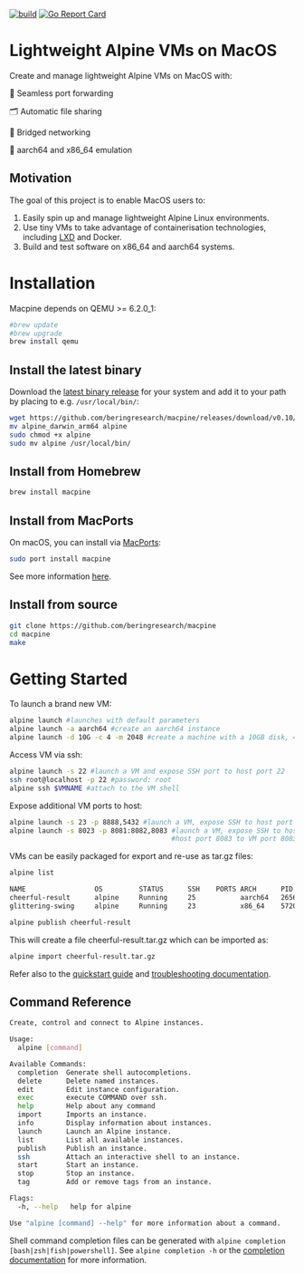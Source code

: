 [![build](https://github.com/beringresearch/macpine/actions/workflows/build.yml/badge.svg)](https://github.com/beringresearch/macpine/actions/workflows/build.yml) [![Go Report Card](https://goreportcard.com/badge/github.com/beringresearch/macpine)](https://goreportcard.com/report/github.com/beringresearch/macpine)

# Lightweight Alpine VMs on MacOS

Create and manage lightweight Alpine VMs on MacOS with:


:repeat: Seamless port forwarding

:card_index_dividers: Automatic file sharing

:roller_coaster: Bridged networking

:rocket: aarch64 and x86_64 emulation

## Motivation
The goal of this project is to enable MacOS users to:

1. Easily spin up and manage lightweight Alpine Linux environments.
2. Use tiny VMs to take advantage of containerisation technologies, including [LXD](https://linuxcontainers.org/lxd/introduction/) and Docker.
3. Build and test software on x86_64 and aarch64 systems.

# Installation

Macpine depends on QEMU >= 6.2.0_1:

```bash
#brew update
#brew upgrade
brew install qemu
```

## Install the latest binary

Download the [latest binary release](https://github.com/beringresearch/macpine/releases) for your system and add it to your path by placing to e.g. `/usr/local/bin/`:

```bash
wget https://github.com/beringresearch/macpine/releases/download/v0.10/alpine_darwin_arm64
mv alpine_darwin_arm64 alpine
sudo chmod +x alpine
sudo mv alpine /usr/local/bin/
```

## Install from Homebrew

```bash
brew install macpine
```

## Install from MacPorts

On macOS, you can install via [MacPorts](https://www.macports.org):

```bash
sudo port install macpine
```

See more information [here](https://ports.macports.org/port/macpine/).

## Install from source

```bash
git clone https://github.com/beringresearch/macpine
cd macpine
make
```


# Getting Started

To launch a brand new VM:

```bash
alpine launch #launches with default parameters
alpine launch -a aarch64 #create an aarch64 instance
alpine launch -d 10G -c 4 -m 2048 #create a machine with a 10GB disk, 4 cpus and 2GB of RAM

```

Access VM via ssh:

```bash
alpine launch -s 22 #launch a VM and expose SSH port to host port 22
ssh root@localhost -p 22 #password: root
alpine ssh $VMNAME #attach to the VM shell
```

Expose additional VM ports to host:

```bash
alpine launch -s 23 -p 8888,5432 #launch a VM, expose SSH to host port 23 and forward host ports 8888 and 5432 to VM ports 8888 and 5432
alpine launch -s 8023 -p 8081:8082,8083 #launch a VM, expose SSH to host port 8023, forward host port 8081 to VM port 8082, and forward
                                        #host port 8083 to VM port 8083
```

VMs can be easily packaged for export and re-use as tar.gz files:

```bash
alpine list

NAME                 OS         STATUS      SSH    PORTS ARCH      PID     TAGS
cheerful-result      alpine     Running     25           aarch64   26568
glittering-swing     alpine     Running     23           x86_64    57206   emulation,intel
```

```bash
alpine publish cheerful-result
```

This will create a file cheerful-result.tar.gz which can be imported as:

```bash
alpine import cheerful-result.tar.gz
```

Refer also to the [quickstart guide](docs/docs/quickstart.md) and [troubleshooting documentation](docs/docs/troubleshooting.md).

## Command Reference

```bash
Create, control and connect to Alpine instances.

Usage:
  alpine [command]

Available Commands:
  completion  Generate shell autocompletions.
  delete      Delete named instances.
  edit        Edit instance configuration.
  exec        execute COMMAND over ssh.
  help        Help about any command
  import      Imports an instance.
  info        Display information about instances.
  launch      Launch an Alpine instance.
  list        List all available instances.
  publish     Publish an instance.
  ssh         Attach an interactive shell to an instance.
  start       Start an instance.
  stop        Stop an instance.
  tag         Add or remove tags from an instance.

Flags:
  -h, --help   help for alpine

Use "alpine [command] --help" for more information about a command.
```

Shell command completion files can be generated with `alpine completion [bash|zsh|fish|powershell]`.
See `alpine completion -h` or the [completion documentation](docs/docs/completions.md) for more information.

